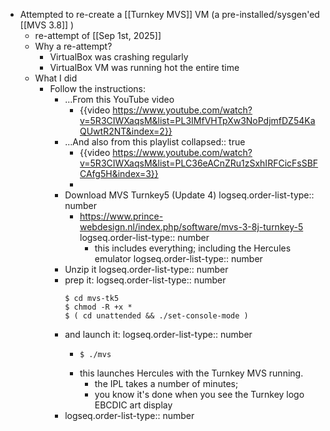 - Attempted to re-create a [[Turnkey MVS]] VM (a pre-installed/sysgen'ed [[MVS 3.8]] )
	- re-attempt of  [[Sep 1st, 2025]]
	- Why a re-attempt?
		- VirtualBox was crashing regularly
		- VirtualBox VM was running hot the entire time
	- What I did
		- Follow the instructions:
			- ...From this YouTube video
				- {{video https://www.youtube.com/watch?v=5R3CIWXaqsM&list=PL3IMfVHTpXw3NoPdjmfDZ54KaQUwtR2NT&index=2}}
			- ...And also from this playlist
			  collapsed:: true
				- {{video https://www.youtube.com/watch?v=5R3CIWXaqsM&list=PLC36eACnZRu1zSxhIRFCicFsSBFCAfg5H&index=3}}
				-
			- Download MVS Turnkey5 (Update 4)
			  logseq.order-list-type:: number
				- https://www.prince-webdesign.nl/index.php/software/mvs-3-8j-turnkey-5
				  logseq.order-list-type:: number
					- this includes everything; including the Hercules emulator
					  logseq.order-list-type:: number
			- Unzip it
			  logseq.order-list-type:: number
			- prep it:
			  logseq.order-list-type:: number
			  ```
			  $ cd mvs-tk5
			  $ chmod -R +x *
			  $ ( cd unattended && ./set-console-mode )
			  ```
			- and launch it:
			  logseq.order-list-type:: number
				- ```
				  $ ./mvs	
				  ```
				- this launches Hercules with the Turnkey MVS running.
					- the IPL takes a number of minutes;
					- you know it's done when you see the Turnkey logo EBCDIC art display
			- logseq.order-list-type:: number